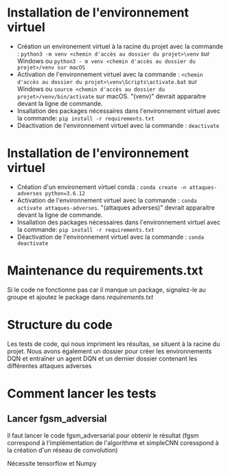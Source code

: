 # Installation de l'environnement virtuel

- Création un environement virtuel à la racine du projet avec la commande : `python3 -m venv <chemin d'accès au dossier du projet>\venv` sur Windows ou `python3 - m venv <chemin d'accès au dossier du projet>/venv sur macOS`
- Activation de l'environnement virtuel avec la commande : `<chemin d'accès au dossier du projet>\venv\Scripts\activate.bat` sur Windows ou `source <chemin d'accès au dossier du projet>/venv/bin/activate` sur macOS. "(venv)" devrait apparaitre devant la ligne de commande.
- Insallation des packages nécessaires dans l'environnement virtuel avec la commande: `pip install -r requirements.txt`
- Déactivation de l'environnement virtuel avec la commande : `deactivate`

# Installation de l'environnement virtuel

- Création d'un environement virtuel conda : `conda create -n attaques-adverses python=3.6.12`
- Activation de l'environnement virtuel avec la commande : `conda activate attaques-adverses`. "(attaques adverses)" devrait apparaitre devant la ligne de commande.
- Insallation des packages nécessaires dans l'environnement virtuel avec la commande: `pip install -r requirements.txt`
- Déactivation de l'environnement virtuel avec la commande : `conda deactivate`

# Maintenance du requirements.txt

Si le code ne fonctionne pas car il manque un package, signalez-le au groupe et ajoutez le package dans _requirements.txt_

# Structure du code

Les tests de code, qui nous impriment les résultas, se situent à la racine du projet. Nous avons également un dossier pour créer les environnements DQN et entraîner un agent DQN et un dernier dossier contenant les différentes attaques adverses

# Comment lancer les tests

## Lancer fgsm_adversial

Il faut lancer le code fgsm_adversarial pour obtenir le résultat
(fgsm correspond à l'implémentation de l'algorithme
et simpleCNN coresspond à la création d'un réseau de convolution)

Nécessite tensorflow et Numpy
